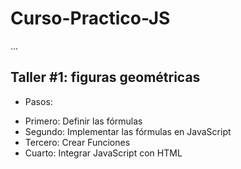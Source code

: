 # Curso-Practico-JS

...

## Taller #1: figuras geométricas

* Pasos:

- Primero: Definir las fórmulas
- Segundo: Implementar las fórmulas en JavaScript
- Tercero: Crear Funciones
- Cuarto: Integrar JavaScript con HTML